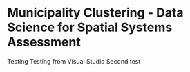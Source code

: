 ﻿# Municipality Clustering - Data Science for Spatial Systems Assessment

Testing
Testing from Visual Studio
Second test